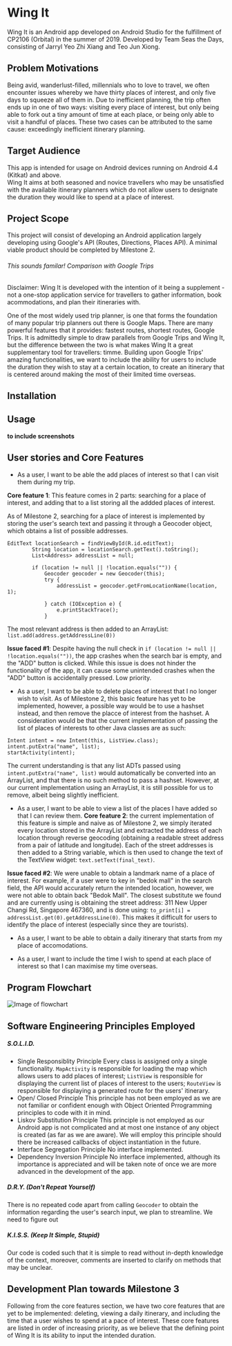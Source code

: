 # Wing It
Wing It is an Android app developed on Android Studio for the fulfillment of CP2106 (Orbital) in the summer of 2019. Developed by Team Seas the Days, consisting of Jarryl Yeo Zhi Xiang and Teo Jun Xiong. 

## Problem Motivations
Being avid, wanderlust-filled, millennials who to love to travel, we often encounter issues whereby we have thirty places of interest, and only five days to squeeze all of them in. Due to inefficient planning, the trip often ends up in one of two ways: visiting every place of interest, but only being able to fork out a tiny amount of time at each place, or being only able to visit a handful of places. These two cases can be attributed to the same cause: exceedingly inefficient itinerary planning.

## Target Audience
This app is intended for usage on Android devices running on Android 4.4 (Kitkat) and above.  
Wing It aims at both seasoned and novice travellers who may be unsatisfied with the available itinerary planners which do not allow users to designate the duration they would like to spend at a place of interest. 

## Project Scope
This project will consist of developing an Android application largely developing using Google's API (Routes, Directions, Places API). A minimal viable product should be completed by Milestone 2. 

###### This sounds familar! Comparison with Google Trips
Disclaimer: Wing It is developed with the intention of it being a supplement - not a one-stop application service for travellers to gather information, book acommodations, and plan their itineraries with. 

One of the most widely used trip planner, is one that forms the foundation of many popular trip planners out there is Google Maps. There are many powerful features that it provides: fastest routes, shortest routes, Google Trips. It is admittedly simple to draw parallels from Google Trips and Wing It, but the difference between the two is what makes Wing It a great supplementary tool for travellers: timme. Building upon Google Trips' amazing functionalities, we want to include the ability for users to include the duration they wish to stay at a certain location, to create an itinerary that is centered around making the most of their limited time overseas. 

## Installation

## Usage
__to include screenshots__ 

## User stories and Core Features
- As a user, I want to be able the add places of interest so that I can visit them during my trip.

**Core feature 1**: This feature comes in 2 parts: searching for a place of interest, and adding that to a list storing all the addded places of interest. 

As of Milestone 2, searching for a place of interest is implemented by storing the user's search text and passing it through a Geocoder object, which obtains a list of possible addresses. 
```
EditText locationSearch = findViewById(R.id.editText);
        String location = locationSearch.getText().toString();
        List<Address> addressList = null;

        if (location != null || !location.equals("")) {
            Geocoder geocoder = new Geocoder(this);
            try {
                addressList = geocoder.getFromLocationName(location, 1);

            } catch (IOException e) {
                e.printStackTrace();
            }
```
The most relevant address is  then added to an ArrayList: ```     list.add(address.getAddressLine(0))``` 

**Issue faced #1**: Despite having the null check in ```if (location != null || !location.equals(""))```, the app crashes when the search bar is empty, and the "ADD" button is clicked. While this issue is does not hinder the functionality of the app, it can cause some unintended crashes when the "ADD" button is accidentally pressed. Low priority. 

- As a user, I want to be able to delete places of interest that I no longer wish to visit.
As of Milestone 2, this basic feature has yet to be implemented, however, a possible way would be to use a hashset instead, and then remove the placce of interest from the hashset. A consideration would be that the current implementation of passing the list of places of interests to other Java classes are as such:
```
Intent intent = new Intent(this, ListView.class);
intent.putExtra("name", list);
startActivity(intent);
``` 
The current understanding is that any list ADTs passed using ```intent.putExtra("name", list)``` would automatically be converted into an ArrayList, and that there is no such method to pass a hashset. However, at our current implementation using an ArrayList, it is still possible for us to remove, albeit being slightly inefficient. 

- As a user, I want to be able to view a list of the places I have added so that I can review them.
**Core feature 2**: the current implementation of this feature is simple and naive as of Milestone 2, we simply iterated every location stored in the ArrayList and extracted the address of each location through reverse geocoding (obtaining a readable street address from a pair of latitude and longitude). Each of the street addresses is then added to a String variable, which is then used to change the text of the TextView widget: ```text.setText(final_text)```. 

**Issue faced #2**: We were unable to obtain a landmark name of a place of interest. For example, if a user were to key in "bedok mall" in the search field, the API would accurately return the intended location, however, we were not able to obtain back "Bedok Mall". The closest substitute we found and are currently using is obtaining the street address: 311 New Upper Changi Rd, Singapore 467360, and is done using: ```to_print[i] = addressList.get(0).getAddressLine(0)```. This makes it difficult for users to identify the place of interest (especially since they are tourists). 

- As a user, I want to be able to obtain a daily itinerary that starts from my place of accomodations.

- As a user, I want to include the time I wish to spend at each place of interest so that I can maximise my time overseas. 

## Program Flowchart
![Image of flowchart](https://i.imgur.com/dZyoRoC.png) 

## Software Engineering Principles Employed
##### S.O.L.I.D. 
- Single Responsiblity Principle
Every class is assigned only a single functionality. ```MapActivity``` is responsible for loading the map which allows users to add places of interest; ```ListView``` is responsible for displaying the current list of places of interest to the users; ```RouteView``` is responsible for displaying a generated route for the users' itinerary. 
- Open/ Closed Principle
This principle has not been employed as we are not familiar or confident enough with Object Oriented Prrogramming principles to code with it in mind.
- Liskov Substitution Principle
This principle is not employed as our Android app is not complicated and at most one instance of any object is created (as far as we are aware). We will employ this principle should there be increased callbacks of object instantiation in the future.
- Interface Segregation Principle 
No interface implemented.
- Dependency Inversion Principle
No interface implemented, although its importance is appreciated and will be taken note of once we are more advanced in the development of the app. 

##### D.R.Y. (Don't Repeat Yourself) 
There is no repeated code apart from calling ```Geocoder``` to obtain the information regarding the user's search input, we plan to streamline. We need to figure out 

##### K.I.S.S. (Keep It Simple, Stupid)
Our code is coded such that it is simple to read without in-depth knowledge of the context, moreover, comments are inserted to clarify on methods that may be unclear. 

## Development Plan towards Milestone 3
Following from the core features section, we have two core features that are yet to be implemented: deleting, viewing a daily itinerary, and including the time that a user wishes to spend at a pace of interest. These core features are listed in order of increasing priority, as we believe that the defining point of Wing It is its ability to input the intended duration.  
